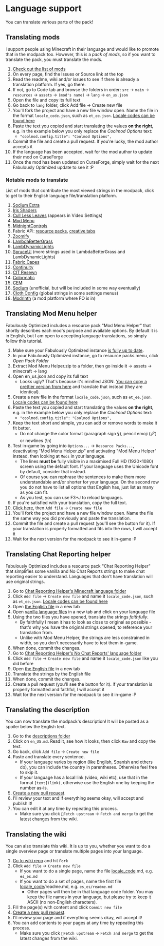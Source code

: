 # Language support

You can translate various parts of the pack!

## Translating mods

I support people using Minecraft in their language and would like to promote that in the modpack too. However, this is a _pack of mods_, so if you want to translate the pack, you must translate the mods.

1. [Check out the list of mods](https://github.com/Fabulously-Optimized/fabulously-optimized#included-mods)
2. On every page, find the Issues or Source link at the top
3. Read the readme, wiki and/or issues to see if there is already a translation platform. If yes, go there.
4. If not, go to Code tab and browse the folders in order: `src` → `main` → `resources` → `assets` → `(mod's name)` → `lang` → `en_us.json`
5. Open the file and copy its full text
6. Go back to `lang` folder, click Add file → Create new file
7. You'll fork the project and have a new file window open. Name the file in the format `locale_code.json`, such as `et_ee.json`. [Locale codes can be found here](https://minecraft.fandom.com/wiki/Language#Languages)
8. Paste the text you copied and start translating the values **on the right**, e.g. in the example below you only replace the _Coolmod Options_ text:
   * `"coolmod.config.title": "Coolmod Options",`
9. Commit the file and create a pull request. If you're lucky, the mod author accepts it
10. If the language has been accepted, wait for the mod author to update their mod on CurseForge
11. Once the mod has been updated on CurseForge, simply wait for the next Fabulously Optimized update to see it :P

### Notable mods to translate

List of mods that contribute the most viewed strings in the modpack, click to get to their English language file/translation platform.

1. [Sodium Extra](https://crowdin.com/project/sodium-extra)
2. [Iris Shaders](https://github.com/IrisShaders/Iris/blob/trunk/src/main/resources/assets/iris/lang/en_us.json)
3. [Cull Less Leaves](https://github.com/isXander/CullLessLeaves/blob/1.19/src/main/resources/assets/cull-less-leaves/lang/en_us.json) (appears in Video Settings)
4. [Mod Menu](https://crowdin.com/project/mod-menu)
5. [MidnightControls](https://github.com/TeamMidnightDust/MidnightControls/blob/1.19/src/main/resources/assets/midnightcontrols/lang/en_us.json)
6. Fabric API: [resource packs](https://github.com/FabricMC/fabric/blob/1.19.2/fabric-resource-loader-v0/src/main/resources/assets/fabric-resource-loader-v0/lang/en_us.json), [creative tabs](https://github.com/FabricMC/fabric/blob/1.19.2/fabric-item-groups-v0/src/main/resources/assets/fabric/lang/en_us.json)
7. [Zoomify](https://github.com/isXander/Zoomify/blob/1.19/src/main/resources/assets/zoomify/lang/en_us.json)
8. [LambdaBetterGrass](https://github.com/LambdAurora/LambdaBetterGrass/blob/1.19/src/main/resources/assets/lambdabettergrass/lang/en_us.json)
9. [LambDynamicLights](https://github.com/LambdAurora/LambDynamicLights/blob/1.19/src/main/resources/assets/lambdynlights/lang/en_us.json)
10. [SpruceUI](https://github.com/LambdAurora/SpruceUI/blob/1.19/src/main/resources/assets/spruceui/lang/en_us.json) (more strings used in LambdaBetterGrass and LambDynamicLights)
11. [Fabric Capes](https://github.com/CaelTheColher/Capes/blob/master/src/main/resources/assets/capes/lang/en_us.json)
12. [Continuity](https://github.com/PepperCode1/Continuity/blob/main/src/main/resources/assets/continuity/lang/en_us.json)
13. [CIT Resewn](https://github.com/SHsuperCM/CITResewn/blob/main/src/main/resources/assets/citresewn/lang/en_us.json)
14. [Colormatic](https://github.com/kvverti/colormatic/blob/master/src/main/resources/assets/colormatic/lang/en_us.json)
15. [CEM](https://github.com/dorianpb/cem/blob/main/src/main/resources/assets/cem/lang/en_us.json)
16. [Sodium](https://github.com/amnotbananaama/sodium-fabric-translations) (unofficial, but will be included in some way eventually)
17. [Cloth Config](https://crowdin.com/project/cloth-config) (global strings in some settings menus)
18. [Modrinth](https://crowdin.com/project/modrinth) (a mod platform where FO is in)

## Translating Mod Menu helper

Fabulously Optimized includes a resource pack "Mod Menu Helper" that shortly describes each mod's purpose and available options. By default it is in English, but I am open to accepting language translations, so simply follow this tutorial.

1. Make sure your Fabulously Optimized instance [is fully up to date](update-instructions.md).
2. In your Fabulously Optimized instance, go to resource packs menu, click _Open Pack Folder_
3. Extract Mod Menu Helper.zip to a folder, then go inside it → assets → minecraft → lang
4. Open en\_us.json and copy its full text
   * Looks ugly? That's because it's minified JSON. [You can copy a prettier version from here](https://raw.githubusercontent.com/Fabulously-Optimized/fabulously-optimized/main/Mod%20Menu%20Helper/assets/fo/lang/en_us.json) and translate that instead (they are identical).
5. Create a new file in the format `locale_code.json`, such as `et_ee.json`. [Locale codes can be found here](https://minecraft.gamepedia.com/Language#Available\_languages)
6. Paste the text you copied and start translating the values **on the right**, e.g. in the example below you only replace the _Coolmod Options_ text:
   * `"coolmod.config.title": "Coolmod Options",`
7. Keep the text short and simple, you can add or remove words to make it fit better.
   * Do not change the color format (paragraph sign §), pencil emoji (🖉) or newlines (\n)
8. Test in-game by going into `Options...` → `Resource Packs...`, deactivating "Mod Menu Helper.zip" and activating "Mod Menu Helper" instead, then looking at `Mods` in your language.
   * The lines **must be** fully visible in a maximised Full HD (1920×1080) screen using the default font. If your language uses the Unicode font by default, consider that instead.
   * Of course you can rephrase the sentences to make them more understandable and/or shorter for your language. On the second row you do not have to list all options that English has, just list as many as you can fit.
   * As you test, you can use F3+J to reload languages.
9. If you're satisfied with your translation, copy the full text.
10. [Click here](https://github.com/Fabulously-Optimized/fabulously-optimized/blob/main/Mod%20Menu%20Helper/assets/fo/lang/), then `Add file` → `Create new file`
11. You'll fork the project and have a new file window open. Name the file the same way you did previously and paste the translation.
12. Commit the file and create a pull request (you'll see the button for it). If your translation is properly formatted and fits into the rows, I will accept it
13. Wait for the next version for the modpack to see it in-game :P

## Translating Chat Reporting helper

Fabulously Optimized includes a resource pack "Chat Reporting Helper" that simplifies some vanilla and No Chat Reports strings to make chat reporting easier to understand. Languages that don't have translation will use original strings.

1. Go to [Chat Reporting Helper's Minecraft language folder](https://github.com/Fabulously-Optimized/fabulously-optimized/tree/main/Chat%20Reporting%20Helper/assets/minecraft/lang)
2. Click `Add file` -> `Create new file` and name it `locale_code.json`, such as `et_ee.json`. [Locale codes can be found here](https://minecraft.gamepedia.com/Language#Available\_languages)
3. Open [the English file](https://github.com/Fabulously-Optimized/fabulously-optimized/blob/chat-reporting-helper/Chat%20Reporting%20Helper/assets/minecraft/lang/en_us.json) in a new tab
4. Open [vanilla language files](https://github.com/InventivetalentDev/minecraft-assets/tree/1.19.3/assets/minecraft/lang) in a new tab and click on your language file
5. Using the two files you have opened, translate the strings _faithfully_.
   * By faithfully I mean it has to look as close to original as possible - that's why you have the original strings opened, to reference your translation from.
   * Unlike with Mod Menu Helper, the strings are less constrained in width, so you don't necessarily have to test them in-game.
6. When done, commit the changes.
7. Go to [Chat Reporting Helper's No Chat Reports' language folder](https://github.com/Fabulously-Optimized/fabulously-optimized/tree/main/Chat%20Reporting%20Helper/assets/nochatreports/lang)
8. Click `Add file` -> `Create new file` and name it `locale_code.json` like you did before
9. Open [the English file](https://github.com/Fabulously-Optimized/fabulously-optimized/blob/main/Chat%20Reporting%20Helper/assets/nochatreports/lang/en_us.json) in a new tab
10. Translate the strings by the English file
11. When done, commit the changes.
12. Create a pull request (you'll see the button for it). If your translation is properly formatted and faithful, I will accept it
13. Wait for the next version for the modpack to see it in-game :P

## Translating the description

You can now translate the modpack's description! It will be posted as a spoiler below the English text.

1. Go to the [descriptions folder](https://github.com/Fabulously-Optimized/fabulously-optimized/tree/main/Description)
2. Click on `en_US.md`. Read it, see how it looks, then click `Raw` and copy the text.
3. Go back, click `Add file` → `Create new file`
4. Paste and translate every sentence.
   * If your language varies by region (like English, Spanish and others do), you can include the country in parentheses. Otherwise feel free to skip it.
   * If your language has a local link (video, wiki etc), use that in the format `[text](link)`, otherwise use the English one by keeping the number as-is.
5. [Create a new pull request](https://github.com/Fabulously-Optimized/fabulously-optimized/compare).
6. I'll review your text and if everything seems okay, will accept and publish it!
7. You can edit it at any time by repeating this process.
   * Make sure you click `🔄Fetch upstream` → `Fetch and merge` to get the latest changes from the wiki.

## Translating the wiki

You can also translate this wiki. It is up to you, whether you want to do a single overview page or translate multiple pages into your language.

1. [Go to wiki repo](https://github.com/Fabulously-Optimized/wiki) and hit `Fork`
2. Click `Add file` → `Create new file`
   * If you want to do a single page, name the file [locale\_code](https://minecraft.fandom.com/wiki/Language#Languages).md, e.g. `es_es.md`
   * If you want to do a set of pages, name the first file [locale\_code](https://minecraft.fandom.com/wiki/Language#Languages)/readme.md, e.g. `es_es/readme.md`
     * Other pages will then be in that language code folder. You may keep the file names in your language, but please try to keep it ASCII (no non-English characters).
3. Fill the page(s) with content and click `Commit new file`
4. [Create a new pull request](https://github.com/Fabulously-Optimized/wiki/compare).
5. I'll review your page and if everything seems okay, will accept it!
6. You can add contents to your pages at any time by repeating this process.
   * Make sure you click `🔄Fetch upstream` → `Fetch and merge` to get the latest changes from the wiki.
 
